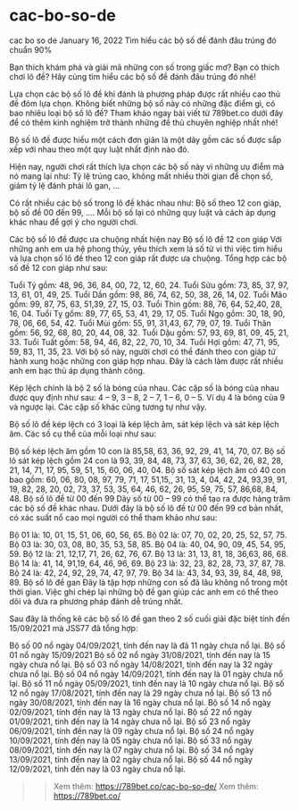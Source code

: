 # cac-bo-so-de
cac bo so de
January 16, 2022
Tìm hiểu các bộ số đề đánh đâu trúng đó chuẩn 90%

Bạn thích khám phá và giải mã những con số trong giấc mơ? Bạn có thích chơi lô đề? Hãy cùng tìm hiểu các bộ số đề đánh đâu trúng đó nhé!

Lựa chọn các bộ số lô đề khi đánh là phương pháp được rất nhiều cao thủ đề đóm lựa chọn. Không biết những bộ số này có những đặc điểm gì, có bao nhiêu loại bộ số lô đề? Tham khảo ngay bài viết từ 789bet.co dưới đây để có thêm kinh nghiệm trở thành những đề thủ chuyên nghiệp nhất nhé!

Bộ số lô đề được hiểu một cách đơn giản là một dãy gồm các số được sắp xếp với nhau theo một quy luật nhất định nào đó.

Hiện nay, người chơi rất thích lựa chọn các bộ số này vì những ưu điểm mà nó mang lại như: Tỷ lệ trúng cao, không mất nhiều thời gian để chọn số, giảm tỷ lệ đánh phải lô gan, …

Có rất nhiều các bộ số trong lô đề khác nhau như: Bộ số theo 12 con giáp, bộ số đề 00 đến 99, …. Mỗi bộ số lại có những quy luật và cách áp dụng khác nhau để gợi ý cho người chơi.

Các bộ số lô đề được ưa chuộng nhất hiện nay
Bộ số lô đề 12 con giáp
Với những anh em ưa hệ phong thủy, yêu thích xem lá số tử vi thì việc tìm hiểu và lựa chọn số lô đề theo 12 con giáp rất được ưa chuộng. Tổng hợp các bộ số đề 12 con giáp như sau:

Tuổi Tý gồm: 48, 96, 36, 84, 00, 72, 12, 60, 24.
Tuổi Sửu gồm: 73, 85, 37, 97, 13, 61, 01, 49, 25. 
Tuổi Dần gồm: 98, 86, 74, 62, 50, 38, 26, 14, 02.
Tuổi Mão gồm: 99, 87, 75, 63, 51,39, 27, 15, 03.
Tuổi Thìn gồm: 88, 76, 64, 52,40, 28, 16, 04.
Tuổi Tỵ gồm: 89, 77, 65, 53, 41, 29, 17, 05.
Tuổi Ngọ gồm: 30, 18, 90, 78, 06, 66, 54, 42.
Tuổi Mùi gồm: 55, 91, 31,43, 67, 79, 07, 19. 
Tuổi Thân gồm: 56, 92, 68, 80, 20, 44, 08, 32.
Tuổi Dậu gồm: 57, 93, 69, 81, 09, 45, 21, 33.
Tuổi Tuất gồm: 58, 94, 46, 82, 22, 70, 10, 34.
Tuổi Hợi gồm: 47, 71, 95, 59, 83, 11, 35, 23.
Với bộ số này, người chơi có thể đánh theo con giáp tứ hành xung hoặc những con giáp hợp nhau. Đây là cách làm được rất nhiều anh em bạc thủ áp dụng thành công.

Kép lệch chính là bộ 2 số là bóng của nhau. Các cặp số là bóng của nhau được quy định như sau: 4 – 9, 3 – 8, 2 – 7, 1 – 6, 0 – 5. Ví dụ 4 là bóng của 9 và ngược lại. Các cặp số khác cũng tương tự như vậy.

Bộ số lô đề kép lệch có 3 loại là kép lệch âm, sát kép lệch và sát kép lệch âm. Các số cụ thể của mỗi loại như sau:

Bộ số kép lệch âm gồm 10 con là 85,58, 63, 36, 92, 29, 41, 14, 70, 07.
Bộ số lô sát kép lệch gồm 24 con là 93, 39, 84, 48, 73, 37, 63, 36, 62, 26, 82, 28, 21, 14, 71, 17, 95, 59, 51, 15, 60, 06, 40, 04. 
Bộ số sát kép lệch âm có 40 con bao gồm: 60, 06, 80, 08, 97, 79, 71, 17, 51,15,, 31, 13, 4, 04, 42, 24, 93,39, 91, 19, 82, 28, 20, 02, 73, 37, 53, 35, 64, 46, 62, 26, 95, 59, 75, 57, 86,68, 84, 48. 
Bộ số lô đề từ 00 đến 99
Dãy số từ 00 – 99 có thể tạo ra được hàng trăm các bộ số đề khác nhau. Dưới đây là bộ số lô đề từ 00 đến 99 cơ bản nhất, có xác suất nổ cao mọi người có thể tham khảo như sau: 

Bộ 01 là: 10, 01, 15, 51, 06, 60, 56, 65.
Bộ 02 là: 07, 70, 02, 20, 25, 52, 57, 75.
Bộ 03 là: 30, 03, 08, 80, 35, 53, 58, 85.
Bộ 04 là: 40, 04, 90, 09, 45, 54, 95, 59.
Bộ 12 là: 21, 12,17, 71, 26, 62, 76, 67.
Bộ 13 là: 31, 13, 81, 18, 36,63, 86, 68. 
Bộ 14 là: 41, 14, 91,19, 64, 46, 96, 69.
Bộ 23 là: 32, 23, 82, 28, 73, 37, 87, 78.
Bộ 24 là: 42, 24, 92, 29, 74, 47, 97, 79.
Bộ 34 là: 43, 34, 93, 39, 84, 48, 98, 89.
Bộ số lô đề gan
Đây là tập hợp những con số đã lâu không nổ trong một thời gian. Việc ghi chép lại những bộ đề gan giúp các anh em có thể theo dõi và đưa ra phương pháp đánh dễ trúng nhất. 

Sau đây là thống kê các bộ số lô đề gan theo 2 số cuối giải đặc biệt tính đến 15/09/2021 mà JSS77 đã tổng hợp: 

Bộ số 00 nổ ngày 04/09/2021, tính đến nay là đã 11 ngày chưa nổ lại.
Bộ số 01 nổ ngày 15/09/2021 
Bộ số 02 nổ ngày 31/08/2021, tính đến nay là 15 ngày chưa nổ lại.
Bộ số 03 nổ ngày 14/08/2021, tính đến nay là 32 ngày chưa nổ lại.
Bộ số 04 nổ ngày 14/09/2021, tính đến nay là 01 ngày chưa nổ lại.
Bộ số 11 nổ ngày 05/09/2021, tính đến nay là 10 ngày chưa nổ lại.
Bộ số 12 nổ ngày 17/08/2021, tính đến nay là 29 ngày chưa nổ lại.
Bộ số 13 nổ ngày 30/08/2021, tính đến nay là 16 ngày chưa nổ lại.
Bộ số 14 nổ ngày 02/09/2021, tính đến nay là 13 ngày chưa nổ lại.
Bộ số 22 nổ ngày 01/09/2021, tính đến nay là 14 ngày chưa nổ lại.
Bộ số 23 nổ ngày 06/09/2021, tính đến nay là 09 ngày chưa nổ lại.
Bộ số 24 nổ ngày 10/09/2021, tính đến nay là 05 ngày chưa nổ lại.
Bộ số 33 nổ ngày 08/09/2021, tính đến nay là 07 ngày chưa nổ lại.
Bộ số 34 nổ ngày 13/09/2021, tính đến nay là 02 ngày chưa nổ lại.
Bộ số 44 nổ ngày 12/09/2021, tính đến nay là 03 ngày chưa nổ lại.
>> Xem thêm: https://789bet.co/cac-bo-so-de/
>> Xem thêm: https://789bet.co/
